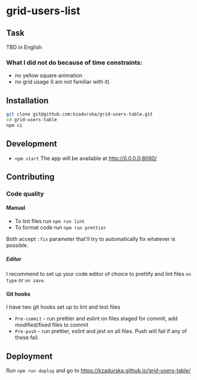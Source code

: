 # grid-users-list

## Task

TBD in English

### What I did not do because of time constraints:

 - no yellow square animation
 - no grid usage (I am not familiar with it)

## Installation

```bash
git clone git@github.com:kzadurska/grid-users-table.git
cd grid-users-table
npm ci
```

## Development

* `npm start`
The app will be available at http://0.0.0.0:8080/

## Contributing
### Code quality
#### Manual

* To lint files run `npm run lint`
* To format code run `npm run prettier`

Both accept `:fix` parameter that'll try to automatically fix whatever is possible.

##### Editor

I recommend to set up your code editor of choice to prettify and lint files `on type` or `on save`.

#### Git hooks
I have two git hooks set up to lint and test files

* `Pre-commit` - run prettier and eslint on files staged for commit, add modified/fixed files to commit
* `Pre-push` - run prettier, eslint and jest on all files. Push will fail if any of these fail.

## Deployment
Run `npm run deploy` and go to https://kzadurska.github.io/grid-users-table/